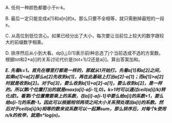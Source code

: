 A. 任何一种颜色都要小于n-k。

B. 最后一定只能变成a[1]和a[n]的x。那么只要不全相等，就只需删掉最短的一段x。

C. 从高位到低位贪心。如果已经分出了大小，每次要让当前位上较大的数字跟较大的前缀数字相乘。

D. 排序然后从小到大看。dp[i,j,0/1]表示前i种总选了j个当前选或不选的方案数。根据tot和2\*a[i]的关系讨论代价是(tot+1)/2还是a[i]。算出答案加和。

***E. 先看k=1。首先在哪里打都是一样的，那就从1开始打。先看a[1]和a[2]之间，如果a[1]<a[2]那么a[2]先收到a[1]，再在此基础上打出a[2]-a[1]；而a[1]>a[2]时就是收到a[2]。对于a[3]，要么收到a[1]+a[2]-a[1]，要么收到a[2]，是一样的。所以第i个位置打出的就是max(a[i]-a[i-1],0)。k>1时可以通过ceil(a[i]/k)转化成1。看第i个位置需要乘上的系数，在a[i]-a[i-1]中要么给a[i]的系数+1，要么给a[i-1]的系数-1。因此可以根据相邻两项之间大小关系预处理出a[i]的系数。然后对于ceil(a[i]/k)相等的数来说系数可以一起算sum，那么排序后，对每个k使用n/k的枚举，就是n\*log(n)。***

